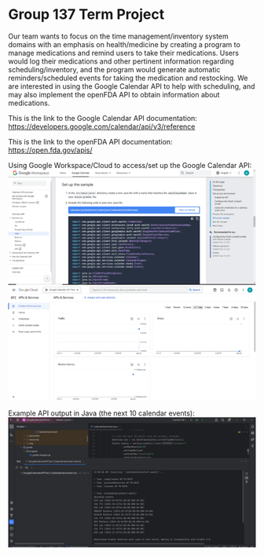 # Group 137 Term Project
Our team wants to focus on the time management/inventory system domains with an emphasis on health/medicine by creating a program to manage medications and remind users to take their medications. Users would log their medications and other pertinent information regarding scheduling/inventory, and the program would generate automatic reminders/scheduled events for taking the medication and restocking. We are interested in using the Google Calendar API to help with scheduling, and may also implement the openFDA API to obtain information about medications.

This is the link to the Google Calendar API documentation: https://developers.google.com/calendar/api/v3/reference

This is the link to the openFDA API documentation: https://open.fda.gov/apis/

Using Google Workspace/Cloud to access/set up the Google Calendar API:
![](google_workspace_API_instructions.png)
![](google_cloud_API_screenshot.png)

Example API output in Java (the next 10 calendar events):
![](google_calendar_API_java_output.png)
